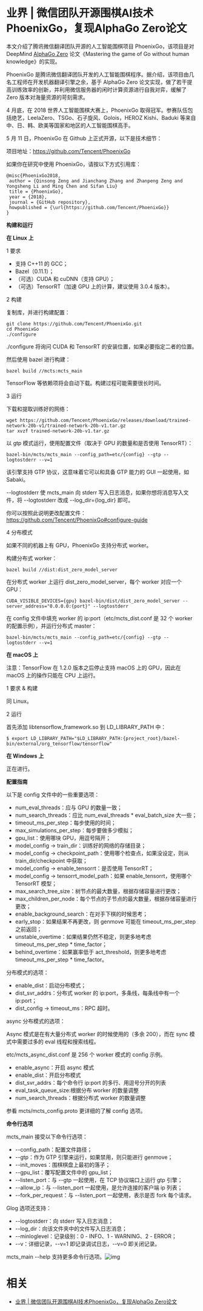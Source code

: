 
# 业界 | 微信团队开源围棋AI技术PhoenixGo，复现AlphaGo Zero论文


本文介绍了腾讯微信翻译团队开源的人工智能围棋项目 PhoenixGo，该项目是对 DeepMind [AlphaGo Zero](http://mp.weixin.qq.com/s?__biz=MzA3MzI4MjgzMw==&mid=2650732104&idx=1&sn=8d0f5b9a1d5ede22cc1017c1c596afe2&chksm=871b3236b06cbb2051eaa1a4a8cf5b8c307c1655d9680af7e81f452ebe590a0b557bca84ab4c&scene=21#wechat_redirect) 论文《Mastering the game of Go without human knowledge》的实现。



PhoenixGo 是腾讯微信翻译团队开发的人工智能围棋程序。据介绍，该项目由几名工程师在开发机器翻译引擎之余，基于 AlphaGo Zero 论文实现，做了若干提高训练效率的创新，并利用微信服务器的闲时计算资源进行自我对弈，缓解了 Zero 版本对海量资源的苛刻需求。



4 月底，在 2018 世界人工智能围棋大赛上，PhoenixGo 取得冠军。参赛队伍包括绝艺，LeelaZero、TSGo、石子旋风、Golois，HEROZ Kishi、Baduki 等来自中、日、韩、欧美等国家和地区的人工智能围棋高手。



5 月 11 日，PhoenixGo 在 Github 上正式开源，以下是技术细节：



项目地址：https://github.com/Tencent/PhoenixGo



如果你在研究中使用 PhoenixGo，请按以下方式引用库：





```
@misc{PhoenixGo2018,
 author = {Qinsong Zeng and Jianchang Zhang and Zhanpeng Zeng and Yongsheng Li and Ming Chen and Sifan Liu}
 title = {PhoenixGo},
 year = {2018},
 journal = {GitHub repository},
 howpublished = {\url{https://github.com/Tencent/PhoenixGo}}
}
```



**构建和运行**



**在 Linux 上**



1 要求



- 支持 C++11 的 GCC；
- Bazel（0.11.1）；
- （可选）CUDA 和 cuDNN（支持 GPU）；
- （可选）TensorRT（加速 GPU 上的计算，建议使用 3.0.4 版本）。



2 构建



复制库，并进行构建配置：





```
git clone https://github.com/Tencent/PhoenixGo.git
cd PhoenixGo
./configure
```



./configure 将询问 CUDA 和 TensorRT 的安装位置，如果必要指定二者的位置。



然后使用 bazel 进行构建：





```
bazel build //mcts:mcts_main
```



TensorFlow 等依赖项将会自动下载。构建过程可能需要很长时间。



3 运行



下载和提取训练好的网络：





```
wget https://github.com/Tencent/PhoenixGo/releases/download/trained-network-20b-v1/trained-network-20b-v1.tar.gz
tar xvzf trained-network-20b-v1.tar.gz
```



以 gtp 模式运行，使用配置文件（取决于 GPU 的数量和是否使用 TensorRT）：





```
bazel-bin/mcts/mcts_main --config_path=etc/{config} --gtp --logtostderr --v=1
```



该引擎支持 GTP 协议，这意味着它可以和具备 GTP 能力的 GUI 一起使用，如 Sabaki。



--logtostderr 使 mcts_main 向 stderr 写入日志消息，如果你想将消息写入文件，将 --logtostderr 改成 --log_dir={log_dir} 即可。



你可以按照此说明更改配置文件：https://github.com/Tencent/PhoenixGo#configure-guide



4 分布模式



如果不同的机器上有 GPU，PhoenixGo 支持分布式 worker。



构建分布式 worker：





```
bazel build //dist:dist_zero_model_server
```



在分布式 worker 上运行 dist_zero_model_server，每个 worker 对应一个 GPU：





```
CUDA_VISIBLE_DEVICES={gpu} bazel-bin/dist/dist_zero_model_server --server_address="0.0.0.0:{port}" --logtostderr
```



在 config 文件中填充 worker 的 ip:port（etc/mcts_dist.conf 是 32 个 worker 的配置示例），并运行分布式 master：





```
bazel-bin/mcts/mcts_main --config_path=etc/{config} --gtp --logtostderr --v=1
```





**在 macOS 上**



注意：TensorFlow 在 1.2.0 版本之后停止支持 macOS 上的 GPU，因此在 macOS 上的操作只能在 CPU 上运行。



1 要求 & 构建



同 Linux。



2 运行



首先添加 libtensorflow_framework.so 到 LD_LIBRARY_PATH 中：



```
$ export LD_LIBRARY_PATH="$LD_LIBRARY_PATH:{project_root}/bazel-bin/external/org_tensorflow/tensorflow"
```

**在 Windows 上**



正在进行。



**配置指南**



以下是 config 文件中的一些重要选项：



- num_eval_threads：应与 GPU 的数量一致；
- num_search_threads：应比 num_eval_threads * eval_batch_size 大一些；
- timeout_ms_per_step：每步使用的时间；
- max_simulations_per_step：每步要做多少模拟；
- gpu_list：使用哪块 GPU，用逗号隔开；
- model_config -> train_dir：训练好的网络的存储目录；
- model_config -> checkpoint_path：使用哪个检查点，如果没设定，则从 train_dir/checkpoint 中获取；
- model_config -> enable_tensorrt：是否使用 TensorRT；
- model_config -> tensorrt_model_path：如果 enable_tensorrt，使用哪个 TensorRT 模型；
- max_search_tree_size：树节点的最大数量，根据存储容量进行更改；
- max_children_per_node：每个节点的子节点的最大数量，根据存储容量进行更改；
- enable_background_search：在对手下棋的时候思考；
- early_stop：如果结果不再更改，则 genmove 可能在 timeout_ms_per_step 之前返回；
- unstable_overtime：如果结果仍然不稳定，则更多地考虑 timeout_ms_per_step * time_factor；
- behind_overtime：如果赢率低于 act_threshold，则更多地考虑 timeout_ms_per_step * time_factor。



分布模式的选项：



- enable_dist：启动分布模式；
- dist_svr_addrs：分布式 worker 的 ip:port，多条线，每条线中有一个 ip:port；
- dist_config -> timeout_ms：RPC 超时。



async 分布模式的选项：



Async 模式是在有大量分布式 worker 的时候使用的（多余 200），而在 sync 模式中需要过多的 eval 线程和搜索线程。



etc/mcts_async_dist.conf 是 256 个 worker 模式的 config 示例。



- enable_async：开启 async 模式
- enable_dist：开启分布模式
- dist_svr_addrs：每个命令行 ip:port 的多行、用逗号分开的列表
- eval_task_queue_size:根据分布 worker 的数量调整
- num_search_threads：根据分布式 worker 的数量调整



参看 mcts/mcts_config.proto 更详细的了解 config 选项。



**命令行选项**



mcts_main 接受以下命令行选项：



- --config_path：配置文件路径；
- --gtp：作为 GTP 引擎来运行，如果禁用，则只能进行 genmove；
- --init_moves：围棋棋盘上最初的落子；
- --gpu_list：覆写配置文件中的 gpu_list；
- --listen_port：与 --gtp 一起使用，在 TCP 协议端口上运行 gtp 引擎；
- --allow_ip：与 --listen_port 一起使用，是允许连接的客户端 ip 列表；
- --fork_per_request：与 --listen_port 一起使用，表示是否 fork 每个请求。



Glog 选项还支持：



- --logtostderr：向 stderr 写入日志消息；
- --log_dir：向该文件夹中的文件写入日志消息；
- --minloglevel：记录级别：0 - INFO、1 - WARNING、2 - ERROR；
- --v：详细记录，--v=1 即记录调试日志，--v=0 即关闭记录。



mcts_main --help 支持更多命令行选项。![img](https://mmbiz.qpic.cn/mmbiz_png/KmXPKA19gW8Zfpicd40EribGuaFicDBCRH6IOu1Rnc4T3W3J1wE0j6kQ6GorRSgicib0fmNrj3yzlokup2jia9Z0YVeA/640?wx_fmt=png&tp=webp&wxfrom=5&wx_lazy=1&wx_co=1)


# 相关

- [业界 | 微信团队开源围棋AI技术PhoenixGo，复现AlphaGo Zero论文](https://mp.weixin.qq.com/s?__biz=MzA3MzI4MjgzMw==&mid=2650742247&idx=2&sn=252287db61450fdf56e25c1086cc655a&chksm=871ad999b06d508f807251599085f20199ca3c664504a77f93cc8cf1d5fb085b50fcb24a2dd3&mpshare=1&scene=1&srcid=0515GcnqyqiRWIkVa5Oy2GnX#rd)
